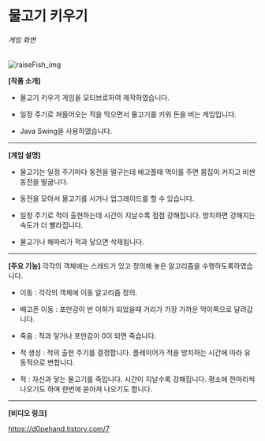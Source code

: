 # 물고기 키우기

###### 게임 화면

![raiseFish_img](https://user-images.githubusercontent.com/76202528/103008825-0dcf9780-4579-11eb-8617-829be9d17485.png)

__[작품 소개]__

 - 물고기 키우기 게임을 모티브로하여 제작하였습니다.

 - 일정 주기로 쳐들어오는 적을 막으면서 물고기를 키워 돈을 버는 게임입니다.
 
 - Java Swing을 사용하였습니다.

***

__[게임 설명]__

- 물고기는 일정 주기마다 동전을 떨구는데 배고플때 먹이를 주면 몸집이 커지고 비싼 동전을 떨굼니다.

- 동전을 모아서 물고기를 사거나 업그레이드를 할 수 있습니다.

- 일정 주기로 적이 출현하는데 시간이 지날수록 점점 강해집니다. 방치하면 강해지는 속도가 더 빨라집니다.

- 물고기나 해파리가 적과 닿으면 삭제됩니다.

***

__[주요 기능]__ 각각의 객체에는 스레드가 있고 정의해 놓은 알고리즘을 수행하도록하였습니다.

- 이동 : 각각의 객체에 이동 알고리즘 정의.

- 배고픈 이동 : 포만감이 반 이하가 되었을때 거리가 가장 가까운 먹이쪽으로 달려갑니다.

- 죽음 : 적과 닿거나 포만감이 0이 되면 죽습니다.

- 적 생성 : 적의 출현 주기를 결정합니다. 플레이어가 적을 방치하는 시간에 따라 유동적으로 변합니다.

- 적 : 자신과 닿는 물고기를 죽입니다. 시간이 지날수록 강해집니다. 평소에 한마리씩 나오기도 하며 한번에 쏟아져 나오기도 합니다.

***

__[비디오 링크]__

https://d0pehand.tistory.com/7
